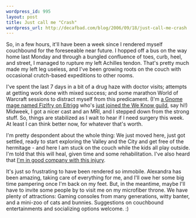 ```yaml
--- 
wordpress_id: 995
layout: post
title: Just call me "Crash"
wordpress_url: http://decafbad.com/blog/2006/09/18/just-call-me-crash
---
```

So, in a few hours, it'll have been a week since I rendered myself couchbound for the foreseeable near future.  I hopped off a bus on the way home last Monday and through a bungled confluence of toes, curb, heel, and street, I managed to rupture my left Achilles tendon.  That's pretty much made my left leg useless, and I've been growing roots on the couch with occasional crutch-based expeditions to other rooms.

I've spent the last 7 days in a bit of a drug haze with doctor visits; attempts at getting work done with mixed success; and some marathon World of Warcraft sessions to distract myself from this predicament.  (I'm [a Gnome mage named Fizlfry on Eitrigg](http://decafbad.com/blog/2006/09/06/world-of-warcraft-is-my-world-of-warcraft) who's [just joined the We Know guild](http://weknow.to/forums/comments.php?DiscussionID=52&page=2#Item_17), say hi!)  Midweek, I got a nicer cast and an MRI, and I stepped down from the strong stuff.  So, things are stabilized as I wait to hear if I need surgery this week.  At least I can think better now, for whatever that's worth.

I'm pretty despondent about the whole thing:  We just moved here, just got settled, ready to start exploring the Valley and the City and get free of the hermitage - and here I am stuck on the couch while the kids all play outside.  I'm told that this will heal, given time and some rehabilitation.  I've also heard that [I'm in good company with this injury](http://www.rottentomatoes.com/news/comments/?entryid=336497).

It's just so frustrating to have been rendered so immobile.  Alexandra has been amazing, taking care of everything for me, and I'll owe her some big time pampering once I'm back on my feet.  But, in the meantime, maybe I'll have to invite some people by to visit me on my microfiber throne.  We have plenty of attractions:  Gaming consoles from many generations, witty banter, and a mini-zoo of cats and bunnies.  Suggestions on couchbound entertainments and socializing options welcome.  :)
